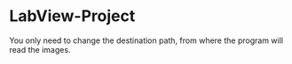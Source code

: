 # LabView-Project

You only need to change the destination path, from where the program will read the images.
 
